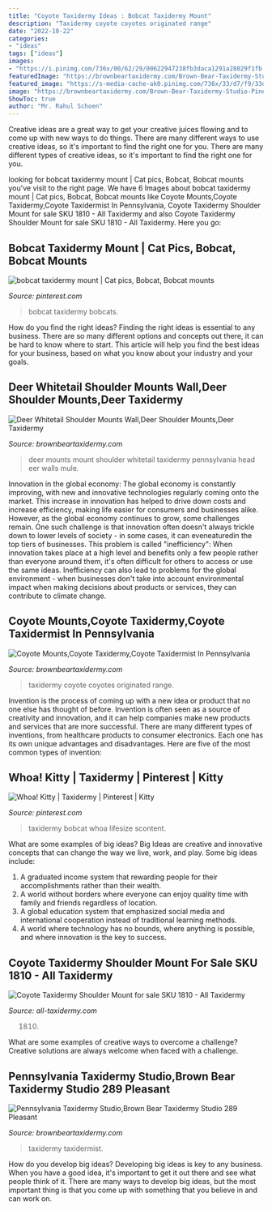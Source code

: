 ```yaml
---
title: "Coyote Taxidermy Ideas : Bobcat Taxidermy Mount"
description: "Taxidermy coyote coyotes originated range"
date: "2022-10-22"
categories:
- "ideas"
tags: ["ideas"]
images:
- "https://i.pinimg.com/736x/00/62/29/00622947238fb3daca1291a28029f1fb.jpg"
featuredImage: "https://brownbeartaxidermy.com/Brown-Bear-Taxidermy-Studio-Pine-Grove-Pennsylvania/Brown-Bear-Taxidermy-Studio-Pine-Grove-Pennsylvania-Taxidermist.jpg"
featured_image: "https://s-media-cache-ak0.pinimg.com/736x/33/d7/f9/33d7f99e39f5698402be36903cacffec.jpg"
image: "https://brownbeartaxidermy.com/Brown-Bear-Taxidermy-Studio-Pine-Grove-Pennsylvania/Brown-Bear-Taxidermy-Studio-Pine-Grove-Pennsylvania-Taxidermist.jpg"
ShowToc: true
author: "Mr. Rahul Schoen"
---
```



Creative ideas are a great way to get your creative juices flowing and to come up with new ways to do things. There are many different ways to use creative ideas, so it's important to find the right one for you. There are many different types of creative ideas, so it's important to find the right one for you.

	

		
looking for bobcat taxidermy mount | Cat pics, Bobcat, Bobcat mounts you've visit to the right page. We have 6 Images about bobcat taxidermy mount | Cat pics, Bobcat, Bobcat mounts like Coyote Mounts,Coyote Taxidermy,Coyote Taxidermist In Pennsylvania, Coyote Taxidermy Shoulder Mount for sale SKU 1810 - All Taxidermy and also Coyote Taxidermy Shoulder Mount for sale SKU 1810 - All Taxidermy. Here you go:
		
    
## Bobcat Taxidermy Mount | Cat Pics, Bobcat, Bobcat Mounts

<img loading=lazy src="https://i.pinimg.com/736x/00/62/29/00622947238fb3daca1291a28029f1fb.jpg" onerror="this.onerror=null;this.src='https://tse3.mm.bing.net/th?id=OIP._HgRCdV8ijzuk6cigIKHjAHaFX&amp;pid=15.1';" alt="bobcat taxidermy mount | Cat pics, Bobcat, Bobcat mounts">

_Source: pinterest.com_

>bobcat taxidermy bobcats. 

	

How do you find the right ideas?
Finding the right ideas is essential to any business. There are so many different options and concepts out there, it can be hard to know where to start. This article will help you find the best ideas for your business, based on what you know about your industry and your goals.

    
## Deer Whitetail Shoulder Mounts Wall,Deer Shoulder Mounts,Deer Taxidermy

<img loading=lazy src="https://www.brownbeartaxidermy.com/Deer-Shoulder-Wall-Mounts/Drop-Tine-Buck-Wall-Mount.jpg" onerror="this.onerror=null;this.src='https://tse3.mm.bing.net/th?id=OIP.ea067HoeTbwLzcyRR-MSVwHaJ4&amp;pid=15.1';" alt="Deer Whitetail Shoulder Mounts Wall,Deer Shoulder Mounts,Deer Taxidermy">

_Source: brownbeartaxidermy.com_

>deer mounts mount shoulder whitetail taxidermy pennsylvania head eer walls mule. 

	

Innovation in the global economy:
The global economy is constantly improving, with new and innovative technologies regularly coming onto the market. This increase in innovation has helped to drive down costs and increase efficiency, making life easier for consumers and businesses alike. However, as the global economy continues to grow, some challenges remain. One such challenge is that innovation often doesn't always trickle down to lower levels of society - in some cases, it can eveneaturedin the top tiers of businesses. This problem is called "inefficiency": When innovation takes place at a high level and benefits only a few people rather than everyone around them, it's often difficult for others to access or use the same ideas. Inefficiency can also lead to problems for the global environment - when businesses don't take into account environmental impact when making decisions about products or services, they can contribute to climate change.

    
## Coyote Mounts,Coyote Taxidermy,Coyote Taxidermist In Pennsylvania

<img loading=lazy src="https://www.brownbeartaxidermy.com/Coyote-Taxidermy-Mounts/Coyote-Taxidermy-Mount-2c-1024.jpg" onerror="this.onerror=null;this.src='https://tse3.mm.bing.net/th?id=OIP.d7aUSQy6fynwG-kHM3zAXwHaJ3&amp;pid=15.1';" alt="Coyote Mounts,Coyote Taxidermy,Coyote Taxidermist In Pennsylvania">

_Source: brownbeartaxidermy.com_

>taxidermy coyote coyotes originated range. 

	

Invention is the process of coming up with a new idea or product that no one else has thought of before. Invention is often seen as a source of creativity and innovation, and it can help companies make new products and services that are more successful. There are many different types of inventions, from healthcare products to consumer electronics. Each one has its own unique advantages and disadvantages. Here are five of the most common types of invention: 

    
## Whoa! Kitty | Taxidermy | Pinterest | Kitty

<img loading=lazy src="https://s-media-cache-ak0.pinimg.com/736x/33/d7/f9/33d7f99e39f5698402be36903cacffec.jpg" onerror="this.onerror=null;this.src='https://tse1.mm.bing.net/th?id=OIP.oQ4TuUjML3_l1O44j2-JTAHaIS&amp;pid=15.1';" alt="Whoa! Kitty | Taxidermy | Pinterest | Kitty">

_Source: pinterest.com_

>taxidermy bobcat whoa lifesize scontent. 

	

What are some examples of big ideas?
Big Ideas are creative and innovative concepts that can change the way we live, work, and play. Some big ideas include: 
1. A graduated income system that rewarding people for their accomplishments rather than their wealth.
2. A world without borders where everyone can enjoy quality time with family and friends regardless of location.
3. A global education system that emphasized social media and international cooperation instead of traditional learning methods.
4. A world where technology has no bounds, where anything is possible, and where innovation is the key to success.

    
## Coyote Taxidermy Shoulder Mount For Sale SKU 1810 - All Taxidermy

<img loading=lazy src="https://all-taxidermy.com/wp-content/uploads/2021/01/DSC_8191-683x1024.jpg" onerror="this.onerror=null;this.src='https://tse4.mm.bing.net/th?id=OIP.OslZTdnbuvFctAS08w2XjwHaLG&amp;pid=15.1';" alt="Coyote Taxidermy Shoulder Mount for sale SKU 1810 - All Taxidermy">

_Source: all-taxidermy.com_

>1810. 

	

What are some examples of creative ways to overcome a challenge?
Creative solutions are always welcome when faced with a challenge.

    
## Pennsylvania Taxidermy Studio,Brown Bear Taxidermy Studio 289 Pleasant

<img loading=lazy src="https://brownbeartaxidermy.com/Brown-Bear-Taxidermy-Studio-Pine-Grove-Pennsylvania/Brown-Bear-Taxidermy-Studio-Pine-Grove-Pennsylvania-Taxidermist.jpg" onerror="this.onerror=null;this.src='https://tse1.mm.bing.net/th?id=OIP.H3sxbc0JJsTfpcwK-oiNVAHaIq&amp;pid=15.1';" alt="Pennsylvania Taxidermy Studio,Brown Bear Taxidermy Studio 289 Pleasant">

_Source: brownbeartaxidermy.com_

>taxidermy taxidermist. 

	

How do you develop big ideas?
Developing big ideas is key to any business. When you have a good idea, it's important to get it out there and see what people think of it. There are many ways to develop big ideas, but the most important thing is that you come up with something that you believe in and can work on.

